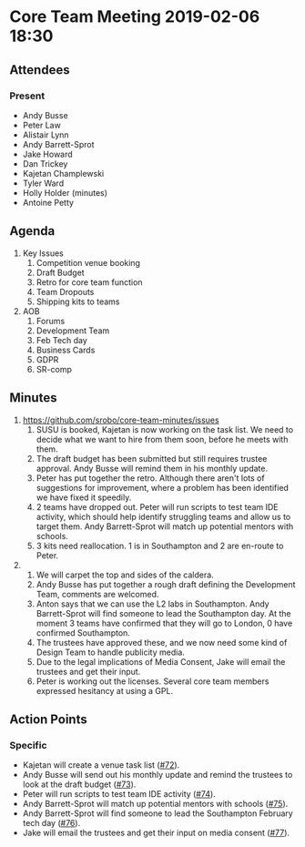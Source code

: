 # Core Team Meeting 2019-02-06 18:30

## Attendees
### Present
- Andy Busse
- Peter Law
- Alistair Lynn
- Andy Barrett-Sprot
- Jake Howard
- Dan Trickey
- Kajetan Champlewski
- Tyler Ward
- Holly Holder (minutes)
- Antoine Petty

## Agenda
1. Key Issues
	1. Competition venue booking
	2. Draft Budget
	3. Retro for core team function
	4. Team Dropouts
	5. Shipping kits to teams
2. AOB
	1. Forums
	2. Development Team
	3. Feb Tech day
	4. Business Cards
	5. GDPR
	6. SR-comp

## Minutes
1. https://github.com/srobo/core-team-minutes/issues
	1. SUSU is booked, Kajetan is now working on the task list. We need to decide what we want to hire from them soon, before he meets with them.
	2. The draft budget has been submitted but still requires trustee approval. Andy Busse will remind them in his monthly update.
	3. Peter has put together the retro. Although there aren't lots of suggestions for improvement, where a problem has been identified we have fixed it speedily.
	4. 2 teams have dropped out. Peter will run scripts to test team IDE activity, which should help identify struggling teams and allow us to target them. Andy Barrett-Sprot will match up potential mentors with schools.
	5. 3 kits need reallocation. 1 is in Southampton and 2 are en-route to Peter.
2. 
	1. We will carpet the top and sides of the caldera.
	2. Andy Busse has put together a rough draft defining the Development Team, comments are welcomed.
	3. Anton says that we can use the L2 labs in Southampton. Andy Barrett-Sprot will find someone to lead the Southampton day. At the moment 3 teams have confirmed that they will go to London, 0 have confirmed Southampton.
	4. The trustees have approved these, and we now need some kind of Design Team to handle publicity media.
	5. Due to the legal implications of Media Consent, Jake will email the trustees and get their input.
	6. Peter is working out the licenses. Several core team members expressed hesitancy at using a GPL.

## Action Points
### Specific
- Kajetan will create a venue task list ([#72](https://github.com/srobo/core-team-minutes/issues/72)).
- Andy Busse will send out his monthly update and remind the trustees to look at the draft budget ([#73](https://github.com/srobo/core-team-minutes/issues/73)).
- Peter will run scripts to test team IDE activity ([#74](https://github.com/srobo/core-team-minutes/issues/74)).
- Andy Barrett-Sprot will match up potential mentors with schools ([#75](https://github.com/srobo/core-team-minutes/issues/75)).
- Andy Barrett-Sprot will find someone to lead the Southampton February tech day ([#76](https://github.com/srobo/core-team-minutes/issues/76)).
- Jake will email the trustees and get their input on media consent ([#77](https://github.com/srobo/core-team-minutes/issues/77)).
